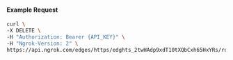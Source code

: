 <!-- Code generated for API Clients. DO NOT EDIT. -->

#### Example Request

```bash
curl \
-X DELETE \
-H "Authorization: Bearer {API_KEY}" \
-H "Ngrok-Version: 2" \
https://api.ngrok.com/edges/https/edghts_2twHAdp9xdT10tXQbCxh65HxYRs/routes/edghtsrt_2twHAjIXAItGbKcz42TKtZipTie/websocket_tcp_converter
```
